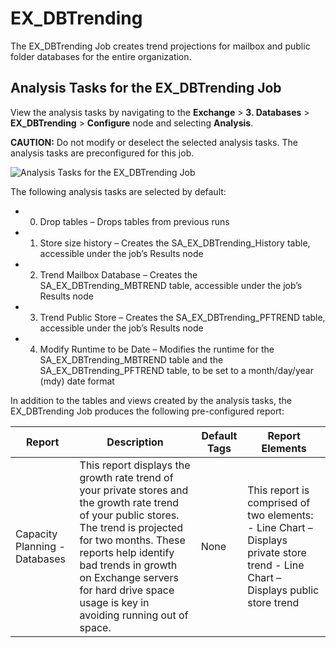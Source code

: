 # EX_DBTrending

The EX_DBTrending Job creates trend projections for mailbox and public folder databases for the
entire organization.

## Analysis Tasks for the EX_DBTrending Job

View the analysis tasks by navigating to the **Exchange** > **3. Databases** > **EX_DBTrending** >
**Configure** node and selecting **Analysis**.

**CAUTION:** Do not modify or deselect the selected analysis tasks. The analysis tasks are
preconfigured for this job.

![Analysis Tasks for the EX_DBTrending Job](/img/versioned_docs/accessanalyzer_11.6/accessanalyzer/solutions/exchange/databases/dbtrendinganalysis.webp)

The following analysis tasks are selected by default:

-   0. Drop tables – Drops tables from previous runs
-   1. Store size history – Creates the SA_EX_DBTrending_History table, accessible under the job’s
       Results node
-   2. Trend Mailbox Database – Creates the SA_EX_DBTrending_MBTREND table, accessible under the
       job’s Results node
-   3. Trend Public Store – Creates the SA_EX_DBTrending_PFTREND table, accessible under the job’s
       Results node
-   4. Modify Runtime to be Date – Modifies the runtime for the SA_EX_DBTrending_MBTREND table and
       the SA_EX_DBTrending_PFTREND table, to be set to a month/day/year (mdy) date format

In addition to the tables and views created by the analysis tasks, the EX_DBTrending Job produces
the following pre-configured report:

| Report                        | Description                                                                                                                                                                                                                                                                                         | Default Tags | Report Elements                                                                                                                  |
| ----------------------------- | --------------------------------------------------------------------------------------------------------------------------------------------------------------------------------------------------------------------------------------------------------------------------------------------------- | ------------ | -------------------------------------------------------------------------------------------------------------------------------- |
| Capacity Planning - Databases | This report displays the growth rate trend of your private stores and the growth rate trend of your public stores.  The trend is projected for two months. These reports help identify bad trends in growth on Exchange servers for hard drive space usage is key in avoiding running out of space. | None         | This report is comprised of two elements: - Line Chart – Displays private store trend - Line Chart – Displays public store trend |
